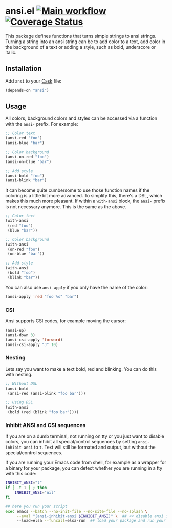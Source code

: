 # ansi.el [![Main workflow](https://github.com/rejeep/ansi.el/workflows/Main%20workflow/badge.svg)](https://github.com/rejeep/ansi.el/actions) [![Coverage Status](https://img.shields.io/coveralls/rejeep/ansi.el.svg)](https://coveralls.io/r/rejeep/ansi.el)

This package defines functions that turns simple strings to ansi
strings. Turning a string into an ansi string can be to add color to a
text, add color in the background of a text or adding a style, such as
bold, underscore or italic.

## Installation

Add `ansi` to your [Cask](https://github.com/rejeep/cask.el) file:

```lisp
(depends-on "ansi")
```

## Usage

All colors, background colors and styles can be accessed via a
function with the `ansi-` prefix. For example:

```lisp
;; Color text
(ansi-red "foo")
(ansi-blue "bar")

;; Color background
(ansi-on-red "foo")
(ansi-on-blue "bar")

;; Add style
(ansi-bold "foo")
(ansi-blink "bar")
```

It can become quite cumbersome to use those function names if the
coloring is a little bit more advanced. To simplify this, there's a
DSL, which makes this much more pleasant. If within a `with-ansi`
block, the `ansi-` prefix is not necessary anymore. This is the same
as the above.

```lisp
;; Color text
(with-ansi
 (red "foo")
 (blue "bar"))

;; Color background
(with-ansi
 (on-red "foo")
 (on-blue "bar"))

;; Add style
(with-ansi
 (bold "foo")
 (blink "bar"))
```

You can also use `ansi-apply` if you only have the name of the color:

```lisp
(ansi-apply 'red "foo %s" "bar")
```

### CSI

Ansi supports CSI codes, for example moving the cursor:

```lisp
(ansi-up)
(ansi-down 3)
(ansi-csi-apply 'forward)
(ansi-csi-apply "J" 10)
```

### Nesting

Lets say you want to make a text bold, red and blinking. You can do
this with nesting.

```lisp
;; Without DSL
(ansi-bold
 (ansi-red (ansi-blink "foo bar")))

;; Using DSL
(with-ansi
 (bold (red (blink "foo bar"))))
```

### Inhibit ANSI and CSI sequences

If you are on a dumb terminal, not running on tty or you just want to
disable colors, you can inhibit all special/control sequences by
setting `ansi-inhibit-ansi` to `t`.  Text will still be formated and
output, but without the special/control sequences.

If you are running your Emacs code from shell, for example as a
wrapper for a binary for your package, you can detect whether you are
running in a tty with this code:

```bash
INHIBIT_ANSI="t"
if [ -t 1 ] ; then
    INHIBIT_ANSI="nil"
fi

## here you run your script
exec emacs --batch --no-init-file --no-site-file --no-splash \
     --eval "(ansi-inhibit-ansi $INHIBIT_ANSI)" \  ## << disable ansi if not tty
     --load=elsa --funcall=elsa-run  ## load your package and run your fn
```
